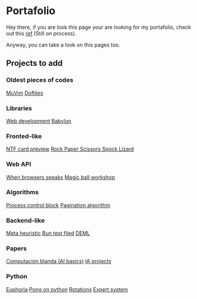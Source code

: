 # Portafolio

Hey there, if you are look this page your are looking for my portafolio, check out 
this [ref](https://github.com/AndresMpa/portafolio) (Still on process).

Anyway, you can take a look on this pages too.

## Projects to add

### Oldest pieces of codes

[MuVim](https://github.com/AndresMpa/mu-vim)
[Doftiles](https://github.com/AndresMpa/dotfiles)

### Libraries

[Web development](https://github.com/AndresMpa/web_development)
[Babylon](https://github.com/AndresMpa/babylon)

### Fronted-like

[NTF card preview](https://github.com/AndresMpa/NFT-card-preview)
[Rock Paper Scissors Spock Lizard](https://github.com/AndresMpa/rock-paper-scissors-spock-lizard)

### Web API

[When browsers speaks](https://github.com/AndresMpa/when-browser-speaks)
[Magic ball workshop](https://github.com/AndresMpa/magic-ball-workshop)

### Algorithms

[Process control block](https://github.com/AndresMpa/Process-Control-Block)
[Pagination algorithm](https://github.com/AndresMpa/pagination-algorithms)

### Backend-like

[Meta heuristic](https://github.com/AndresMpa/meta-heuristics)
[Bun test filed](https://github.com/AndresMpa/bun-test-file)
[DEML](https://github.com/AndresMpa/deml)

### Papers

[Computación blanda (AI basics)](https://github.com/AndresMpa/Computacion_blanda)
[IA projects](https://github.com/AndresMpa/AI_projects.git)

### Python

[Euphoria](https://github.com/AndresMpa/Euphoria)
[Pong on python](https://github.com/AndresMpa/Pong-using-pygame-With-objects-)
[Rotations](https://github.com/AndresMpa/Modeling_rotations_with_python)
[Expert system](https://github.com/AndresMpa/Diagnostico-del-colapso-nervioso-con-Python-en-PyDatalog)
